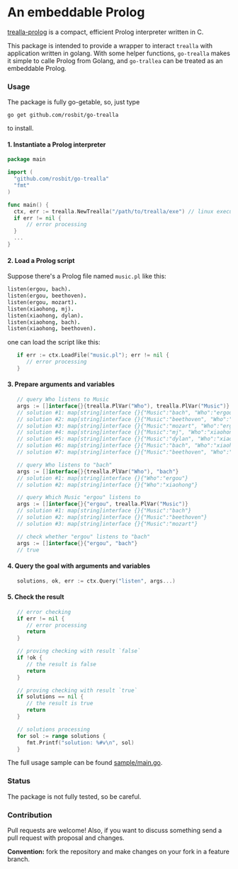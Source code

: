 # An embeddable Prolog

[trealla-prolog](https://github.com/trealla-prolog/trealla) is a compact, efficient Prolog interpreter written in C.

This package is intended to provide a wrapper to interact `trealla` with application written in golang.
With some helper functions, `go-trealla` makes it simple to calle Prolog from Golang, and `go-trallea` can be
treated as an embeddable Prolog.

### Usage

The package is fully go-getable, so, just type

  `go get github.com/rosbit/go-trealla`

to install.

#### 1. Instantiate a Prolog interpreter

```go
package main

import (
  "github.com/rosbit/go-trealla"
  "fmt"
)

func main() {
  ctx, err := trealla.NewTrealla("/path/to/trealla/exe") // linux executable trealla-prolog(tpl) can be downloaded from releases.
  if err != nil {
      // error processing
  }
  ...
}
```

#### 2. Load a Prolog script

Suppose there's a Prolog file named `music.pl` like this:

```prolog
listen(ergou, bach).
listen(ergou, beethoven).
listen(ergou, mozart).
listen(xiaohong, mj).
listen(xiaohong, dylan).
listen(xiaohong, bach).
listen(xiaohong, beethoven).
```

one can load the script like this:

```go
   if err := ctx.LoadFile("music.pl"); err != nil {
      // error processing
   }
```

#### 3. Prepare arguments and variables

```go
   // query Who listens to Music
   args := []interface{}{trealla.PlVar("Who"), trealla.PlVar("Music")}
   // solution #1: map[string]interface {}{"Music":"bach", "Who":"ergou"}
   // solution #2: map[string]interface {}{"Music":"beethoven", "Who":"ergou"}
   // solution #3: map[string]interface {}{"Music":"mozart", "Who":"ergou"}
   // solution #4: map[string]interface {}{"Music":"mj", "Who":"xiaohong"}
   // solution #5: map[string]interface {}{"Music":"dylan", "Who":"xiaohong"}
   // solution #6: map[string]interface {}{"Music":"bach", "Who":"xiaohong"}
   // solution #7: map[string]interface {}{"Music":"beethoven", "Who":"xiaohong"}

   // query Who listens to "bach"
   args := []interface{}{trealla.PlVar("Who"), "bach"}
   // solution #1: map[string]interface {}{"Who":"ergou"}
   // solution #2: map[string]interface {}{"Who":"xiaohong"}

   // query Which Music "ergou" listens to
   args := []interface{}{"ergou", trealla.PlVar("Music")}
   // solution #1: map[string]interface {}{"Music":"bach"}
   // solution #2: map[string]interface {}{"Music":"beethoven"}
   // solution #3: map[string]interface {}{"Music":"mozart"}

   // check whether "ergou" listens to "bach"
   args := []interface{}{"ergou", "bach"}
   // true
```

#### 4. Query the goal with arguments and variables

```go
   solutions, ok, err := ctx.Query("listen", args...)
```

#### 5. Check the result

```go
   // error checking
   if err != nil {
      // error processing
      return
   }

   // proving checking with result `false`
   if !ok {
      // the result is false
      return
   }

   // proving checking with result `true`
   if solutions == nil {
      // the result is true
      return
   }

   // solutions processing
   for sol := range solutions {
      fmt.Printf("solution: %#v\n", sol)
   }
```

The full usage sample can be found [sample/main.go](sample/main.go).

### Status

The package is not fully tested, so be careful.

### Contribution

Pull requests are welcome! Also, if you want to discuss something send a pull request with proposal and changes.

__Convention:__ fork the repository and make changes on your fork in a feature branch.
